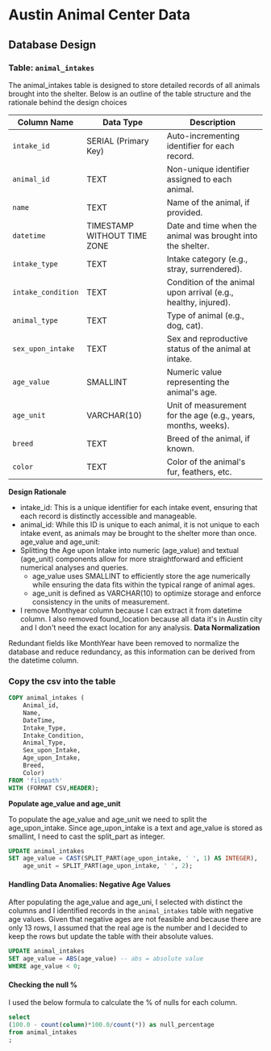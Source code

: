 # Austin Animal Center Data

## Database Design

### Table: `animal_intakes`

The animal_intakes table is designed to store detailed records of all animals brought into the shelter. Below is an outline of the table structure and the rationale behind the design choices

| Column Name      | Data Type                   | Description                                                      |
|------------------|-----------------------------|------------------------------------------------------------------|
| `intake_id`      | SERIAL (Primary Key)        | Auto-incrementing identifier for each record.                    |
| `animal_id`      | TEXT                        | Non-unique identifier assigned to each animal.                   |
| `name`           | TEXT                        | Name of the animal, if provided.                                 |
| `datetime`       | TIMESTAMP WITHOUT TIME ZONE | Date and time when the animal was brought into the shelter.      |
| `intake_type`    | TEXT                        | Intake category (e.g., stray, surrendered).                   |
| `intake_condition` | TEXT                      | Condition of the animal upon arrival (e.g., healthy, injured).   |
| `animal_type`    | TEXT                        | Type of animal (e.g., dog, cat).                                 |
| `sex_upon_intake` | TEXT                       | Sex and reproductive status of the animal at intake.             |
| `age_value`      | SMALLINT                    | Numeric value representing the animal's age.                |
| `age_unit`       | VARCHAR(10)                 | Unit of measurement for the age (e.g., years, months, weeks).    |
| `breed`          | TEXT                        | Breed of the animal, if known.                                   |
| `color`          | TEXT                        | Color of the animal's fur, feathers, etc.                        |


**Design Rationale**

- intake_id: This is a unique identifier for each intake event, ensuring that each record is distinctly accessible and manageable.
- animal_id: While this ID is unique to each animal, it is not unique to each intake event, as animals may be brought to the shelter more than once.
age_value and age_unit:
- Splitting the Age upon Intake into numeric (age_value) and textual (age_unit) components allow for more straightforward and efficient numerical analyses and queries.
    - age_value uses SMALLINT to efficiently store the age numerically while ensuring the data fits within the typical range of animal ages.
    - age_unit is defined as VARCHAR(10) to optimize storage and enforce consistency in the units of measurement.
- I remove Monthyear column because I can extract it from datetime column. I also removed found_location because all data it's in Austin city and I don't need the exact location for any analysis.
**Data Normalization**

Redundant fields like MonthYear have been removed to normalize the database and reduce redundancy, as this information can be derived from the datetime column.


### Copy the csv into the table
```sql
COPY animal_intakes (
	Animal_id, 
	Name, 
	DateTime,
	Intake_Type,
	Intake_Condition,
	Animal_Type,
	Sex_upon_Intake,
	Age_upon_Intake,
	Breed,
	Color)
FROM 'filepath'
WITH (FORMAT CSV,HEADER);
```
**Populate age_value and age_unit**

To populate the age_value and age_unit we need to split the age_upon_intake. Since age_upon_intake is a text and age_value is stored as smallint, I need to cast the split_part as integer.

```sql
UPDATE animal_intakes
SET age_value = CAST(SPLIT_PART(age_upon_intake, ' ', 1) AS INTEGER),
    age_unit = SPLIT_PART(age_upon_intake, ' ', 2);
```
#### Handling Data Anomalies: Negative Age Values

After populating the age_value and age_uni, I selected with distinct the columns and I identified records in the `animal_intakes` table with negative age values. Given that negative ages are not feasible and because there are only 13 rows, I assumed that the real age is the number and I decided to keep the rows but update the table with their absolute values.


  ```sql
  UPDATE animal_intakes
  SET age_value = ABS(age_value) -- abs = absolute value
  WHERE age_value < 0;
```

#### Checking the null %
I used the below formula to calculate the % of nulls for each column. 
```sql
select 
(100.0 - count(column)*100.0/count(*)) as null_percentage
from animal_intakes
;
```
